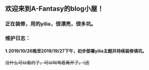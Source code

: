 ## 欢迎来到A-Fantasy的blog小屋！
### 正在装修，用的yilia，很漂亮，很多坑。


### 维护日志：
#### 1.2019/10/26晚至2019/19/27下午，初步部署yilia主题并持续装修填坑。

~~没什么可以看的了，可以叫骂着离开了。（逃~~ 
